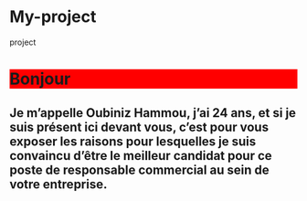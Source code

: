 # My-project
project

<h1 style="background-color:red;">Bonjour</h1>

<h2>Je m’appelle Oubiniz Hammou, j’ai 24 ans, et si je suis présent ici devant vous, c’est pour vous exposer les raisons pour lesquelles je suis convaincu d’être le meilleur candidat pour ce poste de responsable commercial au sein de votre entreprise.</h2>

